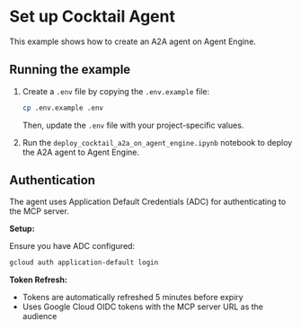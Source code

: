 # Set up Cocktail Agent

This example shows how to create an A2A agent on Agent Engine.

## Running the example

1. Create a `.env` file by copying the `.env.example` file:

   ```bash
   cp .env.example .env
   ```

   Then, update the `.env` file with your project-specific values.

2. Run the `deploy_cocktail_a2a_on_agent_engine.ipynb` notebook to deploy the A2A agent to Agent Engine.

## Authentication

The agent uses Application Default Credentials (ADC) for authenticating to the MCP server.

**Setup:**

Ensure you have ADC configured:

```bash
gcloud auth application-default login
```

**Token Refresh:**

- Tokens are automatically refreshed 5 minutes before expiry
- Uses Google Cloud OIDC tokens with the MCP server URL as the audience
